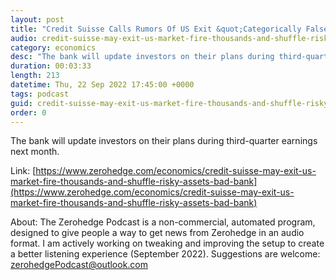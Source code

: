 ```yaml
---
layout: post
title: "Credit Suisse Calls Rumors Of US Exit &quot;Categorically False&quot;"
audio: credit-suisse-may-exit-us-market-fire-thousands-and-shuffle-risky-assets-bad-bank-1
category: economics
desc: "The bank will update investors on their plans during third-quarter earnings next month.  "
duration: 00:03:33
length: 213
datetime: Thu, 22 Sep 2022 17:45:00 +0000
tags: podcast
guid: credit-suisse-may-exit-us-market-fire-thousands-and-shuffle-risky-assets-bad-bank-0
order: 0
---
```

The bank will update investors on their plans during third-quarter earnings next month.  

Link: [https://www.zerohedge.com/economics/credit-suisse-may-exit-us-market-fire-thousands-and-shuffle-risky-assets-bad-bank](https://www.zerohedge.com/economics/credit-suisse-may-exit-us-market-fire-thousands-and-shuffle-risky-assets-bad-bank)

About: The Zerohedge Podcast is a non-commercial, automated program, designed to give people a way to get news from Zerohedge in an audio format.  I am actively working on tweaking and improving the setup to create a better listening experience (September 2022).  Suggestions are welcome: [zerohedgePodcast@outlook.com](mailto:zerohedgePodcast@outlook.com)